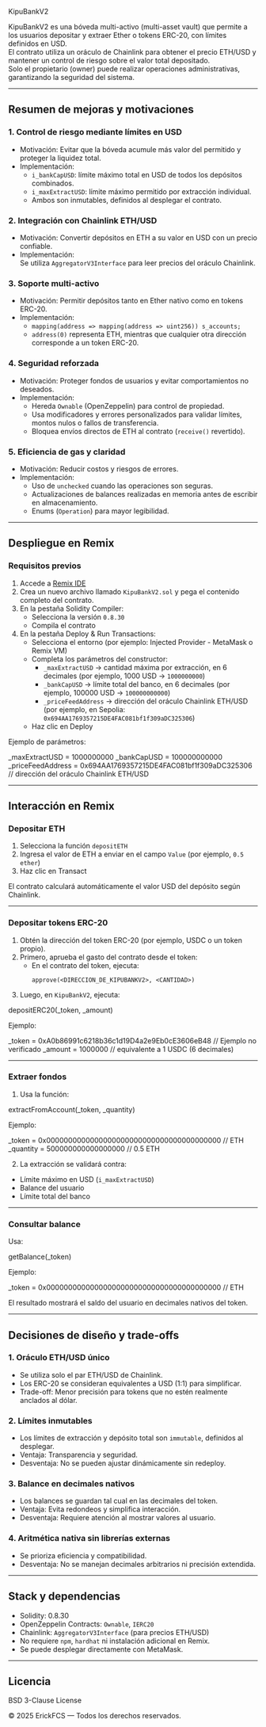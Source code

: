 KipuBankV2

KipuBankV2 es una bóveda multi-activo (multi-asset vault) que permite a los usuarios depositar y extraer Ether o tokens ERC-20, con límites definidos en USD.  
El contrato utiliza un oráculo de Chainlink para obtener el precio ETH/USD y mantener un control de riesgo sobre el valor total depositado.  
Solo el propietario (owner) puede realizar operaciones administrativas, garantizando la seguridad del sistema.

---

## Resumen de mejoras y motivaciones

### 1. Control de riesgo mediante límites en USD
- Motivación: Evitar que la bóveda acumule más valor del permitido y proteger la liquidez total.
- Implementación:
  - `i_bankCapUSD`: límite máximo total en USD de todos los depósitos combinados.
  - `i_maxExtractUSD`: límite máximo permitido por extracción individual.
  - Ambos son inmutables, definidos al desplegar el contrato.

### 2. Integración con Chainlink ETH/USD
- Motivación: Convertir depósitos en ETH a su valor en USD con un precio confiable.
- Implementación:  
  Se utiliza `AggregatorV3Interface` para leer precios del oráculo Chainlink.

### 3. Soporte multi-activo
- Motivación: Permitir depósitos tanto en Ether nativo como en tokens ERC-20.
- Implementación:  
  - `mapping(address => mapping(address => uint256)) s_accounts;`  
  - `address(0)` representa ETH, mientras que cualquier otra dirección corresponde a un token ERC-20.

### 4. Seguridad reforzada
- Motivación: Proteger fondos de usuarios y evitar comportamientos no deseados.
- Implementación:
  - Hereda `Ownable` (OpenZeppelin) para control de propiedad.
  - Usa modificadores y errores personalizados para validar límites, montos nulos o fallos de transferencia.
  - Bloquea envíos directos de ETH al contrato (`receive()` revertido).

### 5. Eficiencia de gas y claridad
- Motivación: Reducir costos y riesgos de errores.
- Implementación:
  - Uso de `unchecked` cuando las operaciones son seguras.
  - Actualizaciones de balances realizadas en memoria antes de escribir en almacenamiento.
  - Enums (`Operation`) para mayor legibilidad.

---

## Despliegue en Remix

### Requisitos previos
1. Accede a [Remix IDE](https://remix.ethereum.org)
2. Crea un nuevo archivo llamado `KipuBankV2.sol` y pega el contenido completo del contrato.
3. En la pestaña Solidity Compiler:
   - Selecciona la versión `0.8.30`
   - Compila el contrato
4. En la pestaña Deploy & Run Transactions:
   - Selecciona el entorno (por ejemplo: Injected Provider - MetaMask o Remix VM)
   - Completa los parámetros del constructor:
     - `_maxExtractUSD` → cantidad máxima por extracción, en 6 decimales (por ejemplo, 1000 USD → `1000000000`)
     - `_bankCapUSD` → límite total del banco, en 6 decimales (por ejemplo, 100000 USD → `100000000000`)
     - `_priceFeedAddress` → dirección del oráculo Chainlink ETH/USD (por ejemplo, en Sepolia: `0x694AA1769357215DE4FAC081bf1f309aDC325306`)
   - Haz clic en Deploy

Ejemplo de parámetros:

_maxExtractUSD = 1000000000
_bankCapUSD = 100000000000
_priceFeedAddress = 0x694AA1769357215DE4FAC081bf1f309aDC325306 // dirección del oráculo Chainlink ETH/USD

---

## Interacción en Remix

### Depositar ETH
1. Selecciona la función `depositETH`
2. Ingresa el valor de ETH a enviar en el campo `Value` (por ejemplo, `0.5 ether`)
3. Haz clic en Transact

El contrato calculará automáticamente el valor USD del depósito según Chainlink.

---

### Depositar tokens ERC-20
1. Obtén la dirección del token ERC-20 (por ejemplo, USDC o un token propio).
2. Primero, aprueba el gasto del contrato desde el token:
   - En el contrato del token, ejecuta:
     ```
     approve(<DIRECCION_DE_KIPUBANKV2>, <CANTIDAD>)
     ```
3. Luego, en `KipuBankV2`, ejecuta:

depositERC20(_token, _amount)

Ejemplo:

_token = 0xA0b86991c6218b36c1d19D4a2e9Eb0cE3606eB48 // Ejemplo no verificado
_amount = 1000000 // equivalente a 1 USDC (6 decimales)

---

### Extraer fondos
1. Usa la función:

extractFromAccount(_token, _quantity)

Ejemplo:

_token = 0x0000000000000000000000000000000000000000 // ETH
_quantity = 500000000000000000 // 0.5 ETH

2. La extracción se validará contra:
- Límite máximo en USD (`i_maxExtractUSD`)
- Balance del usuario
- Límite total del banco

---

### Consultar balance
Usa:

getBalance(_token)

Ejemplo:

_token = 0x0000000000000000000000000000000000000000 // ETH

El resultado mostrará el saldo del usuario en decimales nativos del token.

---

## Decisiones de diseño y trade-offs

### 1. Oráculo ETH/USD único
- Se utiliza solo el par ETH/USD de Chainlink.
- Los ERC-20 se consideran equivalentes a USD (1:1) para simplificar.
- Trade-off: Menor precisión para tokens que no estén realmente anclados al dólar.

### 2. Límites inmutables
- Los límites de extracción y depósito total son `immutable`, definidos al desplegar.
- Ventaja: Transparencia y seguridad.
- Desventaja: No se pueden ajustar dinámicamente sin redeploy.

### 3. Balance en decimales nativos
- Los balances se guardan tal cual en las decimales del token.
- Ventaja: Evita redondeos y simplifica interacción.
- Desventaja: Requiere atención al mostrar valores al usuario.

### 4. Aritmética nativa sin librerías externas
- Se prioriza eficiencia y compatibilidad.
- Desventaja: No se manejan decimales arbitrarios ni precisión extendida.

---

## Stack y dependencias

- Solidity: 0.8.30  
- OpenZeppelin Contracts: `Ownable`, `IERC20`  
- Chainlink: `AggregatorV3Interface` (para precios ETH/USD)  
- No requiere `npm`, `hardhat` ni instalación adicional en Remix.  
- Se puede desplegar directamente con MetaMask.

---

## Licencia

BSD 3-Clause License

© 2025 ErickFCS — Todos los derechos reservados.